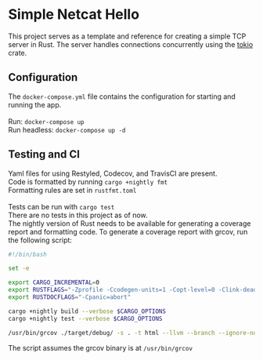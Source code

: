 # Simple Netcat Hello
This project serves as a template and reference for creating a simple TCP server in Rust.
The server handles connections concurrently using the [tokio](https://github.com/tokio-rs/tokio) crate.

## Configuration
The `docker-compose.yml` file contains the configuration for starting and running the app.
<br><br>
Run: `docker-compose up` <br>
Run headless: `docker-compose up -d`

## Testing and CI
Yaml files for using Restyled, Codecov, and TravisCI are present.<br>
Code is formatted by running `cargo +nightly fmt`<br>
Formatting rules are set in `rustfmt.toml`
<br><br>
Tests can be run with `cargo test`<br>
There are no tests in this project as of now.<br>
The nightly version of Rust needs to be available for generating a coverage report and formatting code.
To generate a coverage report with grcov, run the following script:
```bash
#!/bin/bash

set -e

export CARGO_INCREMENTAL=0
export RUSTFLAGS="-Zprofile -Ccodegen-units=1 -Copt-level=0 -Clink-dead-code -Coverflow-checks=off -Zpanic_abort_tests -Cpanic=abort"
export RUSTDOCFLAGS="-Cpanic=abort"

cargo +nightly build --verbose $CARGO_OPTIONS
cargo +nightly test --verbose $CARGO_OPTIONS

/usr/bin/grcov ./target/debug/ -s . -t html --llvm --branch --ignore-not-existing -o ./target/debug/coverage/
```
The script assumes the grcov binary is at `/usr/bin/grcov`
